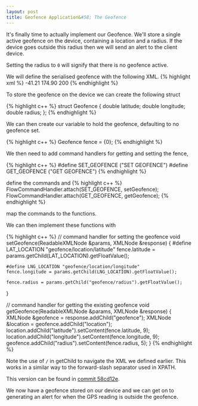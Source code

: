 ```yaml
---
layout: post
title: Geofence Application&#58; The Geofence 
---
```


It's finally time to actually implement our Geofence.
We'll store a single active geofence on the device, containing a location and a radius. 
If the device goes outside this radius then we will send an alert to the client device.

Setting the radius to `0` will signify that there is no geofence active.

We will define the serialised geofence with the following XML.
{% highlight xml %}
<geofence>
	<location>
		<latitude>-41.21</latitude>
		<longitude>174.90</longitude>
	</location>
	<radius>200</radius>
</geofence>
{% endhighlight %}


To store the geofence on the device we can create the following struct

{% highlight c++ %}
struct Geofence
{
	double latitude;
	double longitude;
	double radius;
};
{% endhighlight %}

We can then create our variable to hold the geofence, defaulting to no geofence set.

{% highlight c++ %}
Geofence fence = {0};
{% endhighlight %}

We then need to add command handlers for getting and setting the fence,

{% highlight c++ %}
#define SET_GEOFENCE ("SET GEOFENCE")
#define GET_GEOFENCE ("GET GEOFENCE")
{% endhighlight %} 

define the commands and
{% highlight c++ %}
FlowCommandHandler.attach(SET_GEOFENCE, setGeofence);
FlowCommandHandler.attach(GET_GEOFENCE, getGeofence);
{% endhighlight %} 

map the commands to the functions.

We can then implement these functions with 

{% highlight c++ %}
// command handler for setting the geofence
void setGeofence(ReadableXMLNode &params, XMLNode &response)
{
	#define LAT_LOCATION "geofence/location/latitude"
	fence.latitude = params.getChild(LAT_LOCATION).getFloatValue();

	#define LNG_LOCATION "geofence/location/longitude"
	fence.longitude = params.getChild(LNG_LOCATION).getFloatValue();

	fence.radius = params.getChild("geofence/radius").getFloatValue();
}

// command handler for getting the existing geofence
void getGeofence(ReadableXMLNode &params, XMLNode &response)
{
	XMLNode &geofence = response.addChild("geofence");
	XMLNode &location = geofence.addChild("location");
	location.addChild("latitude").setContent(fence.latitude, 9);
	location.addChild("longitude").setContent(fence.longitude, 9);
	geofence.addChild("radius").setContent(fence.radius, 5);
}
{% endhighlight %} 

Note the use of `/` in getChild to navigate the XML we defined earlier. This works in a similar way to the forward-slash separator used in XPATH.

This version can be found in [commit 58cd12e](https://github.com/FlowCloud/geofence/tree/58cd12ecd7a501255c2fe08d499001c1fb88791a).

We now have a geofence stored on our device and we can get on to generating an alert for when the GPS reading is outside the geofence.